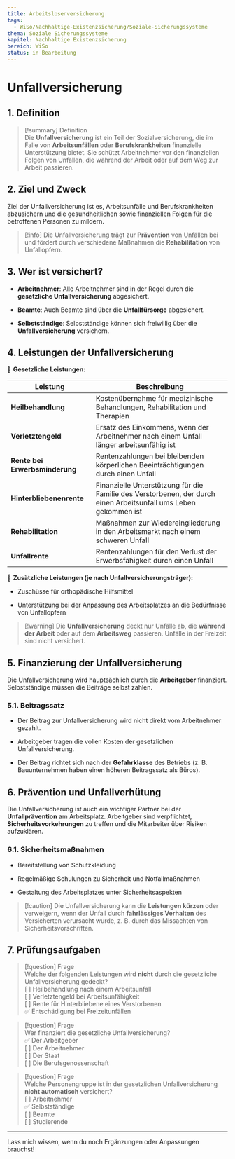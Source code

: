 ```yaml
---
title: Arbeitslosenversicherung
tags:
  - WiSo/Nachhaltige-Existenzsicherung/Soziale-Sicherungssysteme
thema: Soziale Sicherungssysteme
kapitel: Nachhaltige Existenzsicherung
bereich: WiSo
status: in Bearbeitung
---
```


# Unfallversicherung

## 1. Definition

> [!summary] Definition  
> Die **Unfallversicherung** ist ein Teil der Sozialversicherung, die im Falle von **Arbeitsunfällen** oder **Berufskrankheiten** finanzielle Unterstützung bietet. Sie schützt Arbeitnehmer vor den finanziellen Folgen von Unfällen, die während der Arbeit oder auf dem Weg zur Arbeit passieren.

## 2. Ziel und Zweck

Ziel der Unfallversicherung ist es, Arbeitsunfälle und Berufskrankheiten abzusichern und die gesundheitlichen sowie finanziellen Folgen für die betroffenen Personen zu mildern.

> [!info] Die Unfallversicherung trägt zur **Prävention** von Unfällen bei und fördert durch verschiedene Maßnahmen die **Rehabilitation** von Unfallopfern.

## 3. Wer ist versichert?

- **Arbeitnehmer**: Alle Arbeitnehmer sind in der Regel durch die **gesetzliche Unfallversicherung** abgesichert.
    
- **Beamte**: Auch Beamte sind über die **Unfallfürsorge** abgesichert.
    
- **Selbstständige**: Selbstständige können sich freiwillig über die **Unfallversicherung** versichern.
    

## 4. Leistungen der Unfallversicherung

📌 **Gesetzliche Leistungen:**

|Leistung|Beschreibung|
|---|---|
|**Heilbehandlung**|Kostenübernahme für medizinische Behandlungen, Rehabilitation und Therapien|
|**Verletztengeld**|Ersatz des Einkommens, wenn der Arbeitnehmer nach einem Unfall länger arbeitsunfähig ist|
|**Rente bei Erwerbsminderung**|Rentenzahlungen bei bleibenden körperlichen Beeinträchtigungen durch einen Unfall|
|**Hinterbliebenenrente**|Finanzielle Unterstützung für die Familie des Verstorbenen, der durch einen Arbeitsunfall ums Leben gekommen ist|
|**Rehabilitation**|Maßnahmen zur Wiedereingliederung in den Arbeitsmarkt nach einem schweren Unfall|
|**Unfallrente**|Rentenzahlungen für den Verlust der Erwerbsfähigkeit durch einen Unfall|

📌 **Zusätzliche Leistungen (je nach Unfallversicherungsträger):**

- Zuschüsse für orthopädische Hilfsmittel
    
- Unterstützung bei der Anpassung des Arbeitsplatzes an die Bedürfnisse von Unfallopfern
    

> [!warning]  Die **Unfallversicherung** deckt nur Unfälle ab, die **während der Arbeit** oder auf dem **Arbeitsweg** passieren. Unfälle in der Freizeit sind nicht versichert.

## 5. Finanzierung der Unfallversicherung

Die Unfallversicherung wird hauptsächlich durch die **Arbeitgeber** finanziert. Selbstständige müssen die Beiträge selbst zahlen.

### 5.1. Beitragssatz

- Der Beitrag zur Unfallversicherung wird nicht direkt vom Arbeitnehmer gezahlt.
    
- Arbeitgeber tragen die vollen Kosten der gesetzlichen Unfallversicherung.
    
- Der Beitrag richtet sich nach der **Gefahrklasse** des Betriebs (z. B. Bauunternehmen haben einen höheren Beitragssatz als Büros).
    

## 6. Prävention und Unfallverhütung

 Die Unfallversicherung ist auch ein wichtiger Partner bei der **Unfallprävention** am Arbeitsplatz. Arbeitgeber sind verpflichtet, **Sicherheitsvorkehrungen** zu treffen und die Mitarbeiter über Risiken aufzuklären.

### 6.1. Sicherheitsmaßnahmen

- Bereitstellung von Schutzkleidung
    
- Regelmäßige Schulungen zu Sicherheit und Notfallmaßnahmen
    
- Gestaltung des Arbeitsplatzes unter Sicherheitsaspekten
    

> [!caution] Die Unfallversicherung kann die **Leistungen kürzen** oder verweigern, wenn der Unfall durch **fahrlässiges Verhalten** des Versicherten verursacht wurde, z. B. durch das Missachten von Sicherheitsvorschriften.

## 7. Prüfungsaufgaben

> [!question] Frage  
> Welche der folgenden Leistungen wird **nicht** durch die gesetzliche Unfallversicherung gedeckt?  
> [ ] Heilbehandlung nach einem Arbeitsunfall  
> [ ] Verletztengeld bei Arbeitsunfähigkeit  
> [ ] Rente für Hinterbliebene eines Verstorbenen  
> ✅ Entschädigung bei Freizeitunfällen

> [!question] Frage  
> Wer finanziert die gesetzliche Unfallversicherung?  
> ✅ Der Arbeitgeber  
> [ ] Der Arbeitnehmer  
> [ ] Der Staat  
> [ ] Die Berufsgenossenschaft

> [!question] Frage  
> Welche Personengruppe ist in der gesetzlichen Unfallversicherung **nicht automatisch** versichert?  
> [ ] Arbeitnehmer  
> ✅ Selbstständige  
> [ ] Beamte  
> [ ] Studierende

---

Lass mich wissen, wenn du noch Ergänzungen oder Anpassungen brauchst!